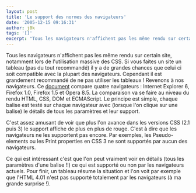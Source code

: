 ```yaml
---
layout: post
title: 'Le support des normes des navigateurs'
date: '2005-12-15 09:16:31'
author: j0k
tags: '[]'
excerpt: "Tous les navigateurs n'affichent pas les même rendu sur certain site, notamment lors de l'utilisation massive des CSS. Si vous faites un site un tableau (pas du tout recommandé) il y a de grandes chances que celui ci soit compatible avec la plupart des navigateurs. Cependant il est grandement recommandé de ne pas utiliser les tableaux !     \nRevenons à nos      …"
---
```


Tous les navigateurs n'affichent pas les même rendu sur certain site, notamment lors de l'utilisation massive des CSS. Si vous faites un site un tableau (pas du tout recommandé) il y a de grandes chances que celui ci soit compatible avec la plupart des navigateurs. Cependant il est grandement recommandé de ne pas utiliser les tableaux !
Revenons à nos navigateurs. Ce [document](http://nanobox.chipx86.com/browser_support.php) compare quatre navigateurs : Internet Explorer 6, Firefox 1.0, Firefox 1.5 et Opera 8.5. La comparaison va se faire au niveau du rendu HTML, CSS, DOM et ECMAScript. Le principe est simple, chaque balise est testé sur chaque navigateur avec (lorsque l'on clique sur une balise) le détails de tous les paramètres et leur support.

C'est assez amusant de voir que plus l'on avance dans les versions CSS (2.1 puis 3) le support affiche de plus en plus de rouge. C'est à dire que les navigateurs ne les supportent pas encore. Par exemples, les Pseudo-elements ou les Print properties en CSS 3 ne sont supportés par aucun des navigateurs.

Ce qui est intéressant c'est que l'on peut vraiment voir en détails (tous les paramètres d'une balise !!) ce qui est supporté ou non par les navigateurs actuels. Pour finir, un tableau résume la situation et l'on voit par exemple que l'HTML 4.01 n'est pas supporté totalement par les navigateurs (à ma grande surprise !).
